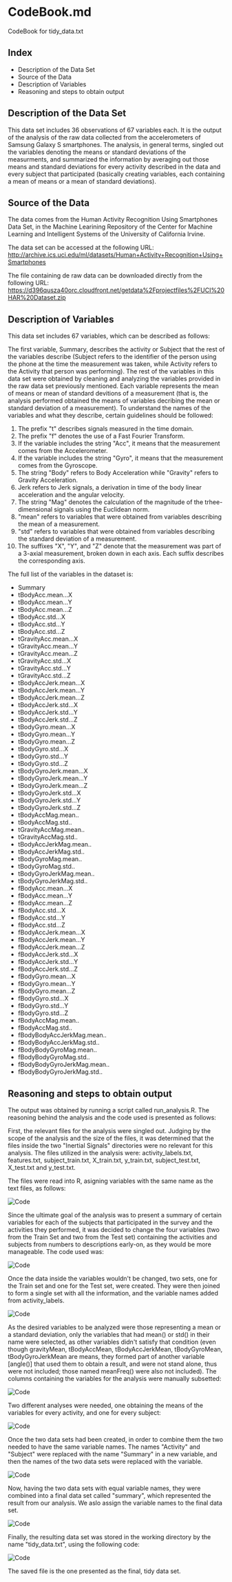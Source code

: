 # CodeBook.md
CodeBook for tidy_data.txt

## Index

* Description of the Data Set
* Source of the Data
* Description of Variables
* Reasoning and steps to obtain output


## Description of the Data Set
This data set includes 36 observations of 67 variables each. It is the output of the analysis of the raw data collected from the accelerometers of Samsung Galaxy S smartphones.
The analysis, in general terms, singled out the variables denoting the means or standard deviations of the measurments, and summarized the information by averaging out those means and standard deviations for every activity described in the data and every subject that participated (basically creating variables, each containing a mean of means or a mean of standard deviations).  


## Source of the Data
The data comes from the Human Activity Recognition Using Smartphones Data Set, in the Machine Learining Repository of the Center for Machine Learning and Intelligent Systems of the University of California Irvine.  

The data set can be accessed at the following URL:
http://archive.ics.uci.edu/ml/datasets/Human+Activity+Recognition+Using+Smartphones

The file containing de raw data can be downloaded directly from the following URL:
https://d396qusza40orc.cloudfront.net/getdata%2Fprojectfiles%2FUCI%20HAR%20Dataset.zip 


## Description of Variables
This data set includes 67 variables, which can be described as follows:

The first variable, Summary, describes the activity or Subject that the rest of the variables describe (Subject refers to the identifier of the person using the phone at the time the measurement was taken, while Activity refers to the Activity that person was performing).
The rest of the variables in this data set were obtained by cleaning and analyzing the variables provided in the raw data set previously mentioned. Each variable represents the mean of means or mean of standard devitions of a measurement (that is, the analysis performed obtained the means of variables decribing the mean or standard deviation of a measurement).
To understand the names of the variables and what they describe, certain guidelines should be followed:

1. The prefix "t" describes signals measured in the time domain.
2. The prefix "f" denotes the use of a Fast Fourier Transform.
3. If the variable includes the string "Acc", it means that the measurement comes from the Accelerometer.
4. If the variable includes the string "Gyro", it means that the measurement comes from the Gyroscope.
5. The string "Body" refers to Body Acceleration while "Gravity" refers to Gravity Acceleration.
6. Jerk refers to Jerk signals, a derivation in time of the body linear acceleration and the angular velocity.
7. The string "Mag" denotes the calculation of the magnitude of the trhee-dimensional signals using the Euclidean norm.
8. "mean" refers to variables that were obtained from variables describing the mean of a measurement.
9. "std" refers to variables that were obtained from variables describing the standard deviation of a measurement.
10. The suffixes "X", "Y", and "Z" denote that the measurement was part of a 3-axial measurement, broken down in each axis. Each suffix describes the corresponding axis. 

The full list of the variables in the dataset is:

* Summary
* tBodyAcc.mean...X
* tBodyAcc.mean...Y          
* tBodyAcc.mean...Z
* tBodyAcc.std...X
* tBodyAcc.std...Y           
* tBodyAcc.std...Z
* tGravityAcc.mean...X
* tGravityAcc.mean...Y       
* tGravityAcc.mean...Z
* tGravityAcc.std...X
* tGravityAcc.std...Y        
* tGravityAcc.std...Z
* tBodyAccJerk.mean...X
* tBodyAccJerk.mean...Y      
* tBodyAccJerk.mean...Z
* tBodyAccJerk.std...X
* tBodyAccJerk.std...Y       
* tBodyAccJerk.std...Z
* tBodyGyro.mean...X
* tBodyGyro.mean...Y         
* tBodyGyro.mean...Z
* tBodyGyro.std...X
* tBodyGyro.std...Y          
* tBodyGyro.std...Z
* tBodyGyroJerk.mean...X
* tBodyGyroJerk.mean...Y     
* tBodyGyroJerk.mean...Z
* tBodyGyroJerk.std...X
* tBodyGyroJerk.std...Y      
* tBodyGyroJerk.std...Z
* tBodyAccMag.mean..
* tBodyAccMag.std..          
* tGravityAccMag.mean..
* tGravityAccMag.std..
* tBodyAccJerkMag.mean..     
* tBodyAccJerkMag.std..
* tBodyGyroMag.mean..
* tBodyGyroMag.std..         
* tBodyGyroJerkMag.mean..
* tBodyGyroJerkMag.std..
* fBodyAcc.mean...X          
* fBodyAcc.mean...Y
* fBodyAcc.mean...Z
* fBodyAcc.std...X           
* fBodyAcc.std...Y
* fBodyAcc.std...Z
* fBodyAccJerk.mean...X      
* fBodyAccJerk.mean...Y
* fBodyAccJerk.mean...Z
* fBodyAccJerk.std...X       
* fBodyAccJerk.std...Y
* fBodyAccJerk.std...Z
* fBodyGyro.mean...X         
* fBodyGyro.mean...Y
* fBodyGyro.mean...Z
* fBodyGyro.std...X          
* fBodyGyro.std...Y
* fBodyGyro.std...Z
* fBodyAccMag.mean..         
* fBodyAccMag.std..
* fBodyBodyAccJerkMag.mean..
* fBodyBodyAccJerkMag.std..  
* fBodyBodyGyroMag.mean..
* fBodyBodyGyroMag.std..
* fBodyBodyGyroJerkMag.mean..
* fBodyBodyGyroJerkMag.std..


## Reasoning and steps to obtain output
The output was obtained by running a script called run_analysis.R. The reasoning behind the analysis and the code used is presented as follows: 

First, the relevant files for the analysis were singled out. Judging by the scope of the analysis and the size of the files, it was determined that the files inside the two "Inertial Signals" directories were no relevant for this analysis.
The files utilized in the analysis were: activity_labels.txt, features.txt, subject_train.txt, X_train.txt, y_train.txt, subject_test.txt, X_test.txt and y_test.txt.

The files were read into R, asigning variables with the same name as the text files, as follows:

![Code](http://imageshack.com/a/img907/2994/PKMn06.jpg)

Since the ultimate goal of the analysis was to present a summary of certain variables for each of the subjects that participated in the survey and the activities they performed, it was decided to change the four variables (two from the Train Set and two from the Test set) containing the activities and subjects from numbers to descriptions early-on, as they would be more manageable. The code used was:

![Code](http://imageshack.com/a/img910/7657/EXyXYj.jpg)

Once the data inside the variables wouldn't be changed, two sets, one for the Train set and one for the Test set, were created. They were then joined to form a single set with all the information, and the variable names added from activity_labels.

![Code](http://imageshack.com/a/img905/6756/xXNWbK.jpg)

As the desired variables to be analyzed were those representing a mean or a standard deviation, only the variables that had mean() or std() in their name were selected, as other variables didn't satisfy that condition (even though gravityMean, tBodyAccMean, tBodyAccJerkMean, tBodyGyroMean, tBodyGyroJerkMean are means, they formed part of another variable [angle()] that used them to obtain a result, and were not stand alone, thus were not included; those named meanFreq() were also not included). The columns containing the variables for the analysis were manually subsetted:

![Code](http://imageshack.com/a/img907/8411/OuTUBj.jpg)

Two different analyses were needed, one obtaining the means of the variables for every activity, and one for every subject:

![Code](http://imageshack.com/a/img907/6515/l6O1tp.jpg)

Once the two data sets had been created, in order to combine them the two needed to have the same variable names. The names "Activity" and "Subject" were replaced with the name "Summary" in a new variable, and then the names of the two data sets were replaced with the variable.

![Code](http://imageshack.com/a/img908/1929/lhu379.jpg)

Now, having the two data sets with equal variable names, they were combined into a final data set called "summary", which represented the result from our analysis. We aslo assign the variable names to the final data set.

![Code](http://imageshack.com/a/img911/5579/AbMO4B.jpg)

Finally, the resulting data set was stored in the working directory by the name "tidy_data.txt", using the following code:

![Code](http://imageshack.com/a/img910/8568/otFE7K.jpg)

The saved file is the one presented as the final, tidy data set.
